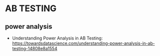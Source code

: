 # AB TESTING


## power analysis 

- Understanding Power Analysis in AB Testing: https://towardsdatascience.com/understanding-power-analysis-in-ab-testing-14808e8a1554